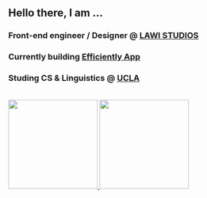 ## Hello there, I am ...


### Front-end engineer / Designer @ [LAWI STUDIOS](https://lawistudios.com)

### Currently building [Efficiently App](https://join.efficiently.app)

### Studing CS & Linguistics @ [UCLA](https://github.com/ucla)<br/>

<br>

 <a href="https://github.com/katsuyawakabayashi">
  <img height="180" src="https://github-readme-stats.vercel.app/api?username=katsuyawakabayashi&theme=dark" />
 </a>

 <a href="https://github.com/katsuyawakabayashi">
  <img height="180" src="https://github-readme-stats.vercel.app/api/top-langs/?username=katsuyawakabayashi&layout=compact&theme=dark" />
 </a>

